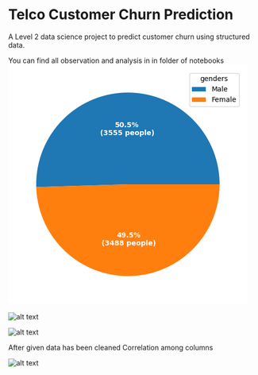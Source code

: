 # Telco Customer Churn Prediction

A Level 2 data science project to predict customer churn using structured data.

You can find all observation and analysis in in folder of notebooks
![alt text](pictures/image-1.png)

![alt text](picture/image-1.png)

![alt text](picture/image-2.png)

After given data has been cleaned Correlation among columns 

![alt text](picture/image-3.png)